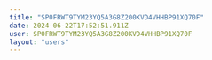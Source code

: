 ```yaml
---
title: "SP0FRWT9TYM23YQ5A3G8Z200KVD4VHHBP91XQ70F"
date: 2024-06-22T17:52:51.911Z
user: SP0FRWT9TYM23YQ5A3G8Z200KVD4VHHBP91XQ70F
layout: "users"
---
```

    